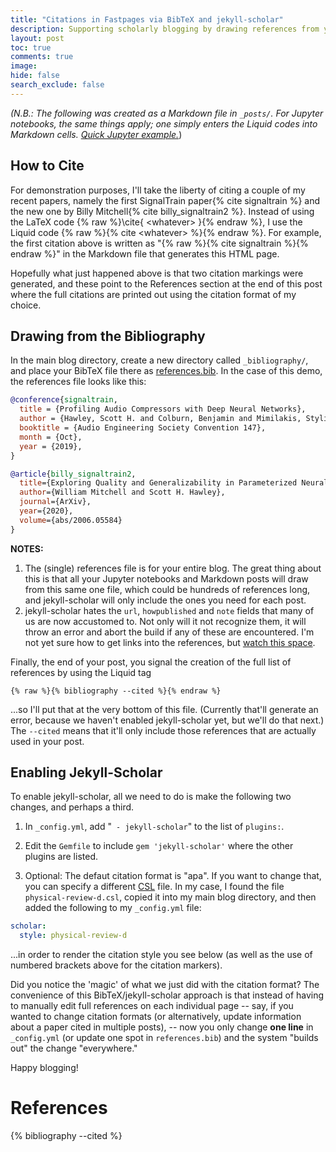 ```yaml
---
title: "Citations in Fastpages via BibTeX and jekyll-scholar"
description: Supporting scholarly blogging by drawing references from your database.
layout: post
toc: true
comments: true
image:
hide: false
search_exclude: false
---
```


*(N.B.: The following was created as a Markdown file in `_posts/`. For Jupyter notebooks, the same things apply; one simply enters the Liquid codes into Markdown cells.  [Quick Jupyter example.](https://drscotthawley.github.io/devblog4/jupyter/2020/07/01/BibTeX-Check-For-Jupyter.html)*)



## How to Cite 

For demonstration purposes, I'll take the liberty of citing a couple of my recent papers, namely the first SignalTrain paper{% cite signaltrain %} and the new one by Billy Mitchell{% cite billy_signaltrain2 %}.  Instead of using the LaTeX code {% raw %}\cite{ \<whatever> }{% endraw %}, I use the Liquid code {% raw  %}{% cite \<whatever> %}{% endraw %}.  For example, the first citation above is written as "{% raw  %}{% cite signaltrain %}{% endraw %}" in the Markdown file that generates this HTML page. 


Hopefully what just happened above is that two citation markings were generated, and these point to the References section at the end of this post where the full citations are printed out using the citation format of my choice.


## Drawing from the Bibliography 

In the main blog directory, create a new directory called `_bibliography/`, and place your BibTeX file there as [references.bib](../_bibliography/references.bib).  In the case of this demo, the references file looks like this:

```bibtex
@conference{signaltrain,
  title = {Profiling Audio Compressors with Deep Neural Networks},
  author = {Hawley, Scott H. and Colburn, Benjamin and Mimilakis, Stylianos Ioannis},
  booktitle = {Audio Engineering Society Convention 147},
  month = {Oct},
  year = {2019},
}               

@article{billy_signaltrain2, 
  title={Exploring Quality and Generalizability in Parameterized Neural Audio Effects},
  author={William Mitchell and Scott H. Hawley},
  journal={ArXiv},  
  year={2020},
  volume={abs/2006.05584} 
} 
```

**NOTES:**

1. The (single) references file is for your entire blog. The great thing about this is that all your Jupyter notebooks and Markdown posts will draw from this same one file, which could be hundreds of references long, and jekyll-scholar will only include the ones you need for each post. 
2. jekyll-scholar hates the `url`, `howpublished` and `note` fields that many of us are now accustomed to.  Not only will it not recognize them, it will throw an error and abort the build if any of these are encountered.  I'm not yet sure how to get links into the references, but [watch this space](https://github.com/inukshuk/jekyll-scholar/issues/308).


Finally, the end of your post, you signal the creation of the full list of references by using the Liquid tag

```liquid
{% raw %}{% bibliography --cited %}{% endraw %}
```

...so I'll put that at the very bottom of this file.  (Currently that'll generate an error, because we haven't enabled jekyll-scholar yet, but we'll do that next.)   The `--cited` means that it'll only include those references that are actually used in your post.


## Enabling Jekyll-Scholar


To enable jekyll-scholar, all we need to do is make the following two changes, and perhaps a third.  

1. In `_config.yml`, add "` - jekyll-scholar`" to the list of `plugins:`.

2. Edit the `Gemfile` to include `gem 'jekyll-scholar'` where the other plugins are listed. 

3. Optional: The defaut citation format is "apa".  If you want to change that, you can specify a different [CSL](https://citationstyles.org/) file.  In my case, I found the file `physical-review-d.csl`, copied it into my main blog directory, and then added the following to my `_config.yml` file:

```yaml
scholar:
  style: physical-review-d
```
...in order to render the citation style you see below (as well as the use of numbered brackets above for the citation markers).   

Did you notice the 'magic' of what we just did with the citation format?  The convenience of this BibTeX/jekyll-scholar approach is that instead of having to manually edit full references on each individual page -- say, if you wanted to change citation formats (or alternatively, update information about a paper  cited in multiple posts), -- now you only change **one line** in `_config.yml` (or update one spot in `references.bib`) and the system "builds out" the change "everywhere."

Happy blogging! 


# References

{% bibliography --cited %}


